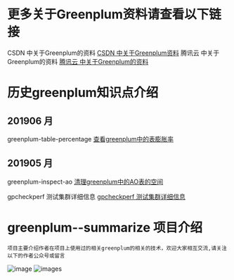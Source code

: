 # 更多关于Greenplum资料请查看以下链接
CSDN 中关于Greenplum的资料 [CSDN 中关于Greenplum资料](https://blog.csdn.net/xfg0218/article/category/7898386)
腾讯云 中关于Greenplum的资料 [腾讯云 中关于Greenplum的资料](https://cloud.tencent.com/developer/column/72497)


# 历史greenplum知识点介绍

## 201906 月
greenplum-table-percentage [查看greenplum中的表膨胀率](https://github.com/xfg0218/greenplum--summarize/tree/master/201906/greenplum-table-percentage)


## 201905 月
greenplum-inspect-ao [清理greenplum中的AO表的空间](https://github.com/xfg0218/greenplum--summarize/tree/master/201905/greenplum-inspect-ao)

gpcheckperf 测试集群详细信息 [gpcheckperf 测试集群详细信息](https://github.com/xfg0218/greenplum--summarize/blob/master/201905/gpcheckperf/README.md)

# greenplum--summarize 项目介绍
	项目主要介绍作者在项目上使用过的相关greenplum的相关的技术，欢迎大家相互交流,请关注以下的作者公众号或留言

![image](https://github.com/xfg0218/greenplum--summarize/blob/master/images/wechat-images/wechat-images.png)
![images](https://github.com/xfg0218/greenplum--summarize/blob/master/images/wechat-images/history.jpg)

